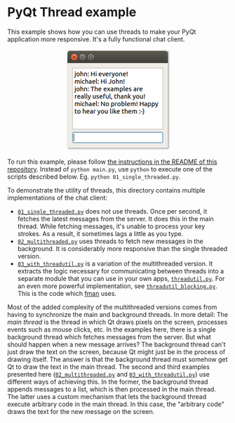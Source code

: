 # PyQt Thread example

This example shows how you can use threads to make your PyQt application more responsive. It's a fully functional chat client.

<p align="center"><img src="../screenshots/pyqt-thread-example.png" alt="PyQt Thread Example"></p>

To run this example, please follow [the instructions in the README of this repository](https://github.com/1mh/pyqt-examples#running-the-examples). Instead of `python main.py`, use `python` to execute one of the scripts described below. Eg. `python 01_single_threaded.py`.

To demonstrate the utility of threads, this directory contains multiple implementations of the chat client:

 * [`01_single_threaded.py`](01_single_threaded.py) does not use threads. Once per second, it fetches the latest messages from the server. It does this in the main thread. While fetching messages, it's unable to process your key strokes. As a result, it sometimes lags a little as you type.
 * [`02_multithreaded.py`](02_multithreaded.py) uses threads to fetch new messages in the background. It is considerably more responsive than the single threaded version.
 * [`03_with_threadutil.py`](03_with_threadutil.py) is a variation of the multithreaded version. It extracts the logic necessary for communicating between threads into a separate module that you can use in your own apps, [`threadutil.py`](threadutil.py). For an even more powerful implementation, see [`threadutil_blocking.py`](threadutil_blocking.py). This is the code which [fman](https://fman.io) uses.

Most of the added complexity of the multithreaded versions comes from having to synchronize the main and background threads. In more detail: The _main thread_ is the thread in which Qt draws pixels on the screen, processes events such as mouse clicks, etc. In the examples here, there is a single background thread which fetches messages from the server. But what should happen when a new message arrives? The background thread can't just draw the text on the screen, because Qt might just be in the process of drawing itself. The answer is that the background thread must somehow get Qt to draw the text in the main thread. The second and third examples presented here ([`02_multithreaded.py`](02_multithreaded.py) and [`03_with_threadutil.py`](03_with_threadutil.py)) use different ways of achieving this. In the former, the background thread appends messages to a list, which is then processed in the main thread. The latter uses a custom mechanism that lets the background thread execute arbitrary code in the main thread. In this case, the "arbitrary code" draws the text for the new message on the screen.
